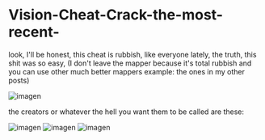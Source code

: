 # Vision-Cheat-Crack-the-most-recent-
look, I'll be honest, this cheat is rubbish, like everyone lately, the truth, this shit was so easy, (I don't leave the mapper because it's total rubbish and you can use other much better mappers example: the ones in my other posts)


![imagen](https://user-images.githubusercontent.com/95001569/168650326-b81eb523-2c49-4eb1-88c2-b7ca03b4eaa2.png)






the creators or whatever the hell you want them to be called are these:



![imagen](https://user-images.githubusercontent.com/95001569/168650442-6a3e273f-7862-4d97-a445-7cf9c1051805.png)
![imagen](https://user-images.githubusercontent.com/95001569/168650469-e2f5bba4-c70d-47a8-b5dd-52722c7361ba.png)
![imagen](https://user-images.githubusercontent.com/95001569/168650495-b58ab77c-995c-410f-86da-59d0abd1f386.png)
